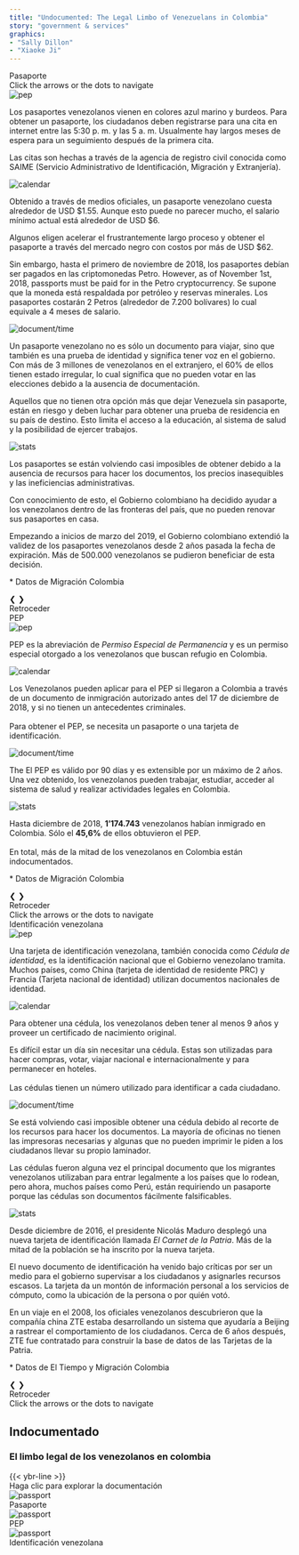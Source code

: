 ```yaml
---
title: "Undocumented: The Legal Limbo of Venezuelans in Colombia"
story: "government & services"
graphics:
- "Sally Dillon"
- "Xiaoke Ji"
---
```

<div class="divider"></div>
<section class="interactive">
  <div class="interactive__body" id="interactive__gov-undocumented">
    <!-- content for passport-->
    <div class="information-body" id="passport-body">
      <div class="information-body-r1" id="passport-body-top">
        <div class="information-title">Pasaporte</div>
        <div class="information-body-r3 bottom-text" id="passport-body-bottom">
          Click the arrows or the dots to navigate
        </div>
      </div>
      <!-- slideshow goes here -->
      <div class="information-body-r2">
        <div class="slideshow-container">
          <!-- first slide -->
          <div class="mySlides-passport fade">
            <div class="slide-image">
              <img class="slide-img-passport slide-img" src="assets/passport.svg" alt="pep">
              <div class="slide-txt">
                <p>Los pasaportes venezolanos vienen en colores azul marino y burdeos. Para obtener un pasaporte, los
                  ciudadanos deben registrarse para una cita en internet entre las 5:30 p. m. y las 5 a. m. Usualmente
                  hay largos meses de espera para un seguimiento después de la primera cita. </p>
                <p>Las citas son hechas a través de la agencia de registro civil conocida como SAIME (Servicio
                  Administrativo de Identificación, Migración y Extranjería). </p>
              </div>
            </div>
          </div>
          <!-- second slide -->
          <div class="mySlides-passport fade">
            <div class="slide-image">
              <img class="slide-img-passport-slide2 slide-img" src="assets/passport-slide2.svg" alt="calendar">
              <div class="slide-txt">
                <p>Obtenido a través de medios oficiales, un pasaporte venezolano cuesta alrededor de USD $1.55. Aunque
                  esto puede no parecer mucho, el salario mínimo actual está alrededor de USD $6. </p>
                <p>Algunos eligen acelerar el frustrantemente largo proceso y obtener el pasaporte a través del mercado
                  negro con costos por más de USD $62.</p>
                <p>Sin embargo, hasta el primero de noviembre de 2018, los pasaportes debían ser pagados en las
                  criptomonedas Petro. However, as of November 1st, 2018, passports must be paid for in the Petro
                  cryptocurrency. Se supone que la moneda está respaldada por petróleo y reservas minerales. Los
                  pasaportes costarán 2 Petros (alrededor de 7.200 bolívares) lo cual equivale a 4 meses de salario.
                </p>
              </div>
            </div>
          </div>
          <div class="mySlides-passport fade">
            <div class="slide-image">
              <img class="slide-img-doc slide-img" src="assets/passport-slide3.svg" alt="document/time">
              <div class="slide-txt">
                <p>
                  Un pasaporte venezolano no es sólo un documento para viajar, sino que también es una prueba de
                  identidad y significa tener voz en el gobierno. Con más de 3 millones de venezolanos en el extranjero,
                  el 60% de ellos tienen estado irregular, lo cual significa que no pueden votar en las elecciones
                  debido a la ausencia de documentación.
                </p>
                <p>
                  Aquellos que no tienen otra opción más que dejar Venezuela sin pasaporte, están en riesgo y deben
                  luchar para obtener una prueba de residencia en su país de destino. Esto limita el acceso a la
                  educación, al sistema de salud y la posibilidad de ejercer trabajos.
                </p>
              </div>
            </div>
          </div>
          <div class="mySlides-passport fade">
            <div class="slide-image slide-img-expiration">
              <img class="slide-img-stats slide-img " src="assets/expiration date.svg" alt="stats">
              <div class="slide-txt">
                <p>Los pasaportes se están volviendo casi imposibles de obtener debido a la ausencia de recursos para
                  hacer los documentos, los precios inasequibles y las ineficiencias administrativas. </p>
                <p>Con conocimiento de esto, el Gobierno colombiano ha decidido ayudar a los venezolanos dentro de las
                  fronteras del país, que no pueden renovar sus pasaportes en casa.</p>
                <p>
                  Empezando a inicios de marzo del 2019, el Gobierno colombiano extendió la validez de los pasaportes
                  venezolanos desde 2 años pasada la fecha de expiración. Más de 500.000 venezolanos se pudieron
                  beneficiar de esta decisión.
                </p>
                <p class="sources">* Datos de Migración Colombia</p>
              </div>
            </div>
          </div>
          <!-- slideshow buttons -->
          <div class="slideshow-buttons flex" id="passport-slide-buttons">
            <a class="prev" onclick="plusSlidesPassport(-1)">&#10094;</a>
            <a class="next" onclick="plusSlidesPassport(1)">&#10095;</a>
          </div>
        </div>
        <div class="back-button-row flex">
          <div class="back-button" id="passport-button">Retroceder</div>
        </div>
        <div style="text-align:center">
          <span class="dot-passport" onclick="currentSlidePassport(1)"></span>
          <span class="dot-passport" onclick="currentSlidePassport(2)"></span>
          <span class="dot-passport" onclick="currentSlidePassport(3)"></span>
          <span class="dot-passport" onclick="currentSlidePassport(4)"></span>
        </div>
      </div>
      <!-- bottom caption -->
    </div>
    <!-- end of content for passport -->
    <!-- content for pep-->
    <div class="information-body" id="PEP-body">
      <div class="information-body-r1" id="pep-body-top">
        <div class="information-title border-blue">PEP</div>
      </div>
      <!-- slideshow goes here -->
      <div class="information-body-r2">
        <div class="slideshow-container">
          <!-- first slide -->
          <div class="mySlides fade">
            <div class="slide-image slide-image-pep">
              <img class="slide-img-pep slide-img" src="assets/pep.svg" alt="pep">
              <div class="slide-txt">
                <p>
                  PEP es la abreviación de <em>Permiso Especial de Permanencia</em> y es un permiso especial otorgado a
                  los venezolanos que buscan refugio en Colombia.
                </p>
              </div>
            </div>
          </div>
          <!-- second slide -->
          <div class="mySlides fade">
            <div class="slide-image">
              <img class="slide-img-calendar slide-img" src="assets/calendar.svg" alt="calendar">
              <div class="slide-txt">
                <p>
                  Los Venezolanos pueden aplicar para el PEP si llegaron a Colombia a través de un documento de
                  inmigración autorizado antes del 17 de diciembre de 2018, y si no tienen un antecedentes criminales.
                  <br><br>
                  Para obtener el PEP, se necesita un pasaporte o una tarjeta de identificación.
                </p>
              </div>
            </div>
          </div>
          <div class="mySlides fade">
            <div class="slide-image">
              <img class="slide-img-doc slide-img" src="assets/doc.svg" alt="document/time">
              <div class="slide-txt">
                <p>
                  The El PEP es válido por 90 días y es extensible por un máximo de 2 años. Una vez obtenido, los
                  venezolanos pueden trabajar, estudiar, acceder al sistema de salud y realizar actividades legales en
                  Colombia.
                </p>
              </div>
            </div>
          </div>
          <div class="mySlides fade">
            <div class="slide-image ">
              <img class="slide-img-stats slide-img" src="assets/stats.svg" alt="stats">
              <div class="slide-txt">
                <p>
                  Hasta diciembre de 2018, <strong>1’174.743</strong> venezolanos habían inmigrado en Colombia. Sólo el
                  <strong>45,6%</strong> de ellos obtuvieron el PEP.<br><br>En total, más de la mitad de los venezolanos en Colombia están indocumentados.</p>
                <p class="sources">* Datos de Migración Colombia</p>
              </div>
            </div>
          </div>
          <!-- slideshow buttons -->
          <div class="slideshow-buttons flex" id="pep-slide-buttons">
            <a class="prev" onclick="plusSlides(-1)">&#10094;</a>
            <a class="next" onclick="plusSlides(1)">&#10095;</a>
          </div>
        </div>
        <div class="back-button-row flex">
          <div class="back-button" id="PEP-button">Retroceder</div>
        </div>
        <div style="text-align:center">
          <span class="dot" onclick="currentSlide(1)"></span>
          <span class="dot" onclick="currentSlide(2)"></span>
          <span class="dot" onclick="currentSlide(3)"></span>
          <span class="dot" onclick="currentSlide(4)"></span>
        </div>
      </div>
      <!-- bottom caption -->
      <div class="information-body-r3 bottom-text" id="pep-body-bottom">
        Click the arrows or the dots to navigate
      </div>
    </div>
    <!-- end of content for pep -->
    <!-- contont for National id -->
    <div class="information-body" id="ID-body">
      <div class="information-body-r1" id="ID-body-top">
        <div class="information-title border-red">Identificación venezolana</div>
      </div>
      <!-- slideshow goes here -->
      <div class="information-body-r2">
        <div class="slideshow-container">
          <!-- first slide -->
          <div class="mySlides-ID fade">
            <div class="slide-image slide-image-ID flex">
              <img class="slide-img-ID slide-img" src="assets/cedula.svg" alt="pep">
              <div class="slide-txt2">
                <p>
                  Una tarjeta de identificación venezolana, también conocida como <em>Cédula de identidad</em>, es la
                  identificación nacional que el Gobierno venezolano tramita. Muchos países, como China (tarjeta de
                  identidad de residente PRC) y Francia (Tarjeta nacional de identidad) utilizan documentos nacionales
                  de identidad.
                </p>
              </div>
            </div>
          </div>
          <!-- second slide -->
          <div class="mySlides-ID fade">
            <div class="slide-image flex">
              <img class="slide-img-calendar slide-img " src="assets/cedule-groceries.svg" alt="calendar">
              <div class="slide-txt2">
                <p>
                  Para obtener una cédula, los venezolanos deben tener al menos 9 años y proveer un certificado de
                  nacimiento original.
                </p>
                <p>
                  Es difícil estar un día sin necesitar una cédula. Estas son utilizadas para hacer compras, votar,
                  viajar nacional e internacionalmente y para permanecer en hoteles.
                <br><br>Las cédulas tienen un número utilizado para identificar a cada ciudadano.</p>
              </div>
            </div>
          </div>
          <div class="mySlides-ID fade">
            <div class="slide-image flex">
              <img class="slide-img-doc slide-img" src="assets/printer.svg" alt="document/time">
              <div class="slide-txt2">
                <p>
                  Se está volviendo casi imposible obtener una cédula debido al recorte de los recursos para hacer los
                  documentos. La mayoría de oficinas no tienen las impresoras necesarias y algunas que no pueden
                  imprimir le piden a los ciudadanos llevar su propio laminador.
                </p>
                <p>
                  Las cédulas fueron alguna vez el principal documento que los migrantes venezolanos utilizaban para
                  entrar legalmente a los países que lo rodean, pero ahora, muchos países como Perú, están requiriendo
                  un pasaporte porque las cédulas son documentos fácilmente falsificables.
                </p>
              </div>
            </div>
          </div>
          <div class="mySlides-ID fade">
            <div class="slide-image flex">
              <img class="slide-img-stats slide-img" src="assets/carnet-de-la-patria.svg" alt="stats">
              <div class="slide-txt2">
                <p>
                  Desde diciembre de 2016, el presidente Nicolás Maduro desplegó una nueva tarjeta de identificación
                  llamada <em>El Carnet de la Patria</em>. Más de la mitad de la población se ha inscrito por la nueva
                  tarjeta.
                </p>
                <p>
                  El nuevo documento de identificación ha venido bajo críticas por ser un medio para el gobierno
                  supervisar a los ciudadanos y asignarles recursos escasos. La tarjeta da un montón de información
                  personal a los servicios de cómputo, como la ubicación de la persona o por quién votó.
                </p>
                <p>
                  En un viaje en el 2008, los oficiales venezolanos descubrieron que la compañía china ZTE estaba
                  desarrollando un sistema que ayudaría a Beijing a rastrear el comportamiento de los ciudadanos. Cerca
                  de 6 años después, ZTE fue contratado para construir la base de datos de las Tarjetas de la Patria.
                </p>
                <p class="sources">* Datos de El Tiempo y Migración Colombia</p>
              </div>
            </div>
          </div>
          <!-- slideshow buttons -->
          <div class="slideshow-buttons flex" id="ID-slide-buttons">
            <a class="prev" onclick="plusSlidesID(-1)">&#10094;</a>
            <a class="next" onclick="plusSlidesID(1)">&#10095;</a>
          </div>
        </div>
        <div class="back-button-row flex">
          <div class="back-button" id="ID-button">Retroceder</div>
        </div>
        <div style="text-align:center">
          <span class="dot-ID" onclick="currentSlideID(1)"></span>
          <span class="dot-ID" onclick="currentSlideID(2)"></span>
          <span class="dot-ID" onclick="currentSlideID(3)"></span>
          <span class="dot-ID" onclick="currentSlideID(4)"></span>
        </div>
      </div>
      <!-- bottom caption -->
      <div class="information-body-r3 bottom-text" id="ID-body-bottom">
        Click the arrows or the dots to navigate
      </div>
    </div>
    <!-- end of content for national ID -->
    <!-- front page -->
    <div class="container-body">
      <div class="flex-column" id="r-1">
        <div class="interactive__header">
          <h2 class="interactive__title">Indocumentado</h2>
          <h3 class="interactive__subhead">El limbo legal de los venezolanos en colombia</h3>
          {{< ybr-line >}}
        </div>
        <div class="flex" id="r-3">
          <div class="bottom-text">Haga clic para explorar la documentación</div>
        </div>
        <div class="flex" id="r-2">
          <div class="flex document-box" id="r-2-c-1">
            <div class="document-img">
              <img class="passport-svg" src="assets/passport.svg" alt="passport">
            </div>
            <div class="flex document-txt">
              <div class="document-caption">Pasaporte</div>
            </div>
          </div>
          <div class="flex document-box" id="r-2-c-2">
            <div class="flex document-img">
              <img class="pep-svg" src="assets/pep.svg" alt="passport">
            </div>
            <div class="flex document-txt">
              <div class="document-caption">PEP</div>
            </div>
          </div>
          <div class="flex document-box" id="r-2-c-3">
            <div class="flex document-img">
              <img class="cedula-svg" src="assets/cedula.svg" alt="passport">
            </div>
            <div class="flex document-txt">
              <div class="document-caption">Identificación venezolana</div>
            </div>
          </div>
        </div>
      </div>
    </div>
</section>
<div class="divider"></div>
